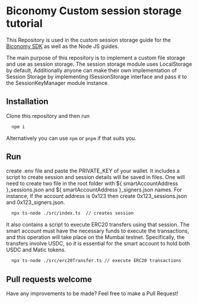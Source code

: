 
# Biconomy Custom session storage tutorial

This Repository is used in the custom session storage guide for the [Biconomy SDK](https://docs.biconomy.io/docs/quickstart) as well as the Node JS guides.

The main purpose of this repository is to implement a custom file storage and use as session storage. The session storage module uses LocalStorage by default, Additionally anyone can make their own implementation of Session Storage by implementing ISessionStorage interface and pass it to the SessionKeyManager module instance.
## Installation

Clone this repository and then run

```bash
  npm i
```
Alternatively you can use `npm` or `pnpm` if that suits you. 

## Run

create .env file and paste the PRIVATE_KEY of your wallet. 
It includes a script to create session and session details will be saved in files. One will need to create two file in the root folder with ${ smartAccountAddress }_sessions.json and ${ smartAccountAddress }_signers.json names. For instance, if the account address is 0x123 then create 0x123_sessions.json and 0x123_signers.json.

```bash
  npx ts-node ./src/index.ts  // creates session
```

It also contains a script to execute ERC20 transfers using that session.
The smart account must have the necessary funds to execute the transactions, and this operation will take place on the Mumbai testnet. Specifically, the transfers involve USDC, so it is essential for the smart account to hold both USDC and Matic tokens.

```bash
  npx ts-node ./src/erc20Transfer.ts // execute ERC20 transactions
```

## Pull requests welcome

Have any improvements to be made? Feel free to make a Pull Request! 
